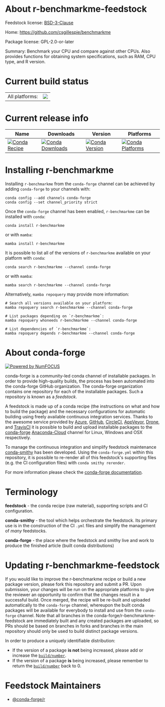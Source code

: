 About r-benchmarkme-feedstock
=============================

Feedstock license: [BSD-3-Clause](https://github.com/conda-forge/r-benchmarkme-feedstock/blob/main/LICENSE.txt)

Home: https://github.com/csgillespie/benchmarkme

Package license: GPL-2.0-or-later

Summary: Benchmark your CPU and compare against other CPUs. Also provides  functions for obtaining system specifications, such as RAM, CPU type, and R version.

Current build status
====================


<table><tr><td>All platforms:</td>
    <td>
      <a href="https://dev.azure.com/conda-forge/feedstock-builds/_build/latest?definitionId=7265&branchName=main">
        <img src="https://dev.azure.com/conda-forge/feedstock-builds/_apis/build/status/r-benchmarkme-feedstock?branchName=main">
      </a>
    </td>
  </tr>
</table>

Current release info
====================

| Name | Downloads | Version | Platforms |
| --- | --- | --- | --- |
| [![Conda Recipe](https://img.shields.io/badge/recipe-r--benchmarkme-green.svg)](https://anaconda.org/conda-forge/r-benchmarkme) | [![Conda Downloads](https://img.shields.io/conda/dn/conda-forge/r-benchmarkme.svg)](https://anaconda.org/conda-forge/r-benchmarkme) | [![Conda Version](https://img.shields.io/conda/vn/conda-forge/r-benchmarkme.svg)](https://anaconda.org/conda-forge/r-benchmarkme) | [![Conda Platforms](https://img.shields.io/conda/pn/conda-forge/r-benchmarkme.svg)](https://anaconda.org/conda-forge/r-benchmarkme) |

Installing r-benchmarkme
========================

Installing `r-benchmarkme` from the `conda-forge` channel can be achieved by adding `conda-forge` to your channels with:

```
conda config --add channels conda-forge
conda config --set channel_priority strict
```

Once the `conda-forge` channel has been enabled, `r-benchmarkme` can be installed with `conda`:

```
conda install r-benchmarkme
```

or with `mamba`:

```
mamba install r-benchmarkme
```

It is possible to list all of the versions of `r-benchmarkme` available on your platform with `conda`:

```
conda search r-benchmarkme --channel conda-forge
```

or with `mamba`:

```
mamba search r-benchmarkme --channel conda-forge
```

Alternatively, `mamba repoquery` may provide more information:

```
# Search all versions available on your platform:
mamba repoquery search r-benchmarkme --channel conda-forge

# List packages depending on `r-benchmarkme`:
mamba repoquery whoneeds r-benchmarkme --channel conda-forge

# List dependencies of `r-benchmarkme`:
mamba repoquery depends r-benchmarkme --channel conda-forge
```


About conda-forge
=================

[![Powered by
NumFOCUS](https://img.shields.io/badge/powered%20by-NumFOCUS-orange.svg?style=flat&colorA=E1523D&colorB=007D8A)](https://numfocus.org)

conda-forge is a community-led conda channel of installable packages.
In order to provide high-quality builds, the process has been automated into the
conda-forge GitHub organization. The conda-forge organization contains one repository
for each of the installable packages. Such a repository is known as a *feedstock*.

A feedstock is made up of a conda recipe (the instructions on what and how to build
the package) and the necessary configurations for automatic building using freely
available continuous integration services. Thanks to the awesome service provided by
[Azure](https://azure.microsoft.com/en-us/services/devops/), [GitHub](https://github.com/),
[CircleCI](https://circleci.com/), [AppVeyor](https://www.appveyor.com/),
[Drone](https://cloud.drone.io/welcome), and [TravisCI](https://travis-ci.com/)
it is possible to build and upload installable packages to the
[conda-forge](https://anaconda.org/conda-forge) [Anaconda-Cloud](https://anaconda.org/)
channel for Linux, Windows and OSX respectively.

To manage the continuous integration and simplify feedstock maintenance
[conda-smithy](https://github.com/conda-forge/conda-smithy) has been developed.
Using the ``conda-forge.yml`` within this repository, it is possible to re-render all of
this feedstock's supporting files (e.g. the CI configuration files) with ``conda smithy rerender``.

For more information please check the [conda-forge documentation](https://conda-forge.org/docs/).

Terminology
===========

**feedstock** - the conda recipe (raw material), supporting scripts and CI configuration.

**conda-smithy** - the tool which helps orchestrate the feedstock.
                   Its primary use is in the construction of the CI ``.yml`` files
                   and simplify the management of *many* feedstocks.

**conda-forge** - the place where the feedstock and smithy live and work to
                  produce the finished article (built conda distributions)


Updating r-benchmarkme-feedstock
================================

If you would like to improve the r-benchmarkme recipe or build a new
package version, please fork this repository and submit a PR. Upon submission,
your changes will be run on the appropriate platforms to give the reviewer an
opportunity to confirm that the changes result in a successful build. Once
merged, the recipe will be re-built and uploaded automatically to the
`conda-forge` channel, whereupon the built conda packages will be available for
everybody to install and use from the `conda-forge` channel.
Note that all branches in the conda-forge/r-benchmarkme-feedstock are
immediately built and any created packages are uploaded, so PRs should be based
on branches in forks and branches in the main repository should only be used to
build distinct package versions.

In order to produce a uniquely identifiable distribution:
 * If the version of a package **is not** being increased, please add or increase
   the [``build/number``](https://docs.conda.io/projects/conda-build/en/latest/resources/define-metadata.html#build-number-and-string).
 * If the version of a package **is** being increased, please remember to return
   the [``build/number``](https://docs.conda.io/projects/conda-build/en/latest/resources/define-metadata.html#build-number-and-string)
   back to 0.

Feedstock Maintainers
=====================

* [@conda-forge/r](https://github.com/conda-forge/r/)

